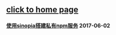 ## [click to home page](https://jindada.github.io/blog)

#### [使用sinopia搭建私有npm服务](https://github.com/jindada/blog/issues/1)   2017-06-02
